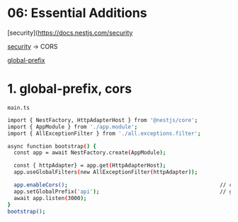 # 06: Essential Additions
[security](https://docs.nestjs.com/security

[security](https://docs.nestjs.com/security) -> CORS

[global-prefix](https://docs.nestjs.com/faq/global-prefix)


# 1. global-prefix, cors
`main.ts`
```bash
import { NestFactory, HttpAdapterHost } from '@nestjs/core';
import { AppModule } from './app.module';
import { AllExceptionFilter } from './all.exceptions.filter';

async function bootstrap() {
  const app = await NestFactory.create(AppModule);

  const { httpAdapter} = app.get(HttpAdapterHost);
  app.useGlobalFilters(new AllExceptionFilter(httpAdapter));

  app.enableCors();                                                // cors
  app.setGlobalPrefix('api');                                      // global-prefix
  await app.listen(3000);
}
bootstrap();
```
